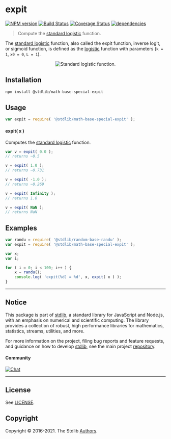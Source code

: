 <!--

@license Apache-2.0

Copyright (c) 2019 The Stdlib Authors.

Licensed under the Apache License, Version 2.0 (the "License");
you may not use this file except in compliance with the License.
You may obtain a copy of the License at

   http://www.apache.org/licenses/LICENSE-2.0

Unless required by applicable law or agreed to in writing, software
distributed under the License is distributed on an "AS IS" BASIS,
WITHOUT WARRANTIES OR CONDITIONS OF ANY KIND, either express or implied.
See the License for the specific language governing permissions and
limitations under the License.

-->

# expit

[![NPM version][npm-image]][npm-url] [![Build Status][test-image]][test-url] [![Coverage Status][coverage-image]][coverage-url] [![dependencies][dependencies-image]][dependencies-url]

> Compute the [standard logistic][logistic-function] function.

<section class="intro">

The [standard logistic][logistic-function] function, also called the expit function, inverse logit, or sigmoid function, is defined as the [logistic][logistic-function] function with parameters (`k = 1`, `x0 = 0`, `L = 1`).

<!-- <equation class="equation" label="eq:expit_function" align="center" raw="\begin{aligned}\operatorname{expit}(x) &= \frac{1}{1+e^{-x}} \\ &= \frac{e^{x}}{e^{x}+1} \\ &= \frac{1}{2} + \frac{1}{2}\tanh\frac{x}{2} \end{aligned}" alt="Standard logistic function."> -->

<div class="equation" align="center" data-raw-text="\begin{aligned}\operatorname{expit}(x) &amp;= \frac{1}{1+e^{-x}} \\ &amp;= \frac{e^{x}}{e^{x}+1} \\ &amp;= \frac{1}{2} + \frac{1}{2}\tanh\frac{x}{2} \end{aligned}" data-equation="eq:expit_function">
    <img src="https://cdn.jsdelivr.net/gh/stdlib-js/stdlib@011d8b8e35ceb466ad31f5484e176ccaeaa087a2/lib/node_modules/@stdlib/math/base/special/expit/docs/img/equation_expit_function.svg" alt="Standard logistic function.">
    <br>
</div>

<!-- </equation> -->

</section>

<!-- /.intro -->

<section class="installation">

## Installation

```bash
npm install @stdlib/math-base-special-expit
```

</section>

<section class="usage">

## Usage

```javascript
var expit = require( '@stdlib/math-base-special-expit' );
```

#### expit( x )

Computes the [standard logistic][logistic-function] function.

```javascript
var v = expit( 0.0 );
// returns ~0.5

v = expit( 1.0 );
// returns ~0.731

v = expit( -1.0 );
// returns ~0.269

v = expit( Infinity );
// returns 1.0

v = expit( NaN );
// returns NaN
```

</section>

<!-- /.usage -->

<section class="examples">

## Examples

<!-- eslint no-undef: "error" -->

```javascript
var randu = require( '@stdlib/random-base-randu' );
var expit = require( '@stdlib/math-base-special-expit' );

var x;
var i;

for ( i = 0; i < 100; i++ ) {
    x = randu();
    console.log( 'expit(%d) = %d', x, expit( x ) );
}
```

</section>

<!-- /.examples -->


<section class="main-repo" >

* * *

## Notice

This package is part of [stdlib][stdlib], a standard library for JavaScript and Node.js, with an emphasis on numerical and scientific computing. The library provides a collection of robust, high performance libraries for mathematics, statistics, streams, utilities, and more.

For more information on the project, filing bug reports and feature requests, and guidance on how to develop [stdlib][stdlib], see the main project [repository][stdlib].

#### Community

[![Chat][chat-image]][chat-url]

---

## License

See [LICENSE][stdlib-license].


## Copyright

Copyright &copy; 2016-2021. The Stdlib [Authors][stdlib-authors].

</section>

<!-- /.stdlib -->

<!-- Section for all links. Make sure to keep an empty line after the `section` element and another before the `/section` close. -->

<section class="links">

[npm-image]: http://img.shields.io/npm/v/@stdlib/math-base-special-expit.svg
[npm-url]: https://npmjs.org/package/@stdlib/math-base-special-expit

[test-image]: https://github.com/stdlib-js/math-base-special-expit/actions/workflows/test.yml/badge.svg
[test-url]: https://github.com/stdlib-js/math-base-special-expit/actions/workflows/test.yml

[coverage-image]: https://img.shields.io/codecov/c/github/stdlib-js/math-base-special-expit/main.svg
[coverage-url]: https://codecov.io/github/stdlib-js/math-base-special-expit?branch=main

[dependencies-image]: https://img.shields.io/david/stdlib-js/math-base-special-expit.svg
[dependencies-url]: https://david-dm.org/stdlib-js/math-base-special-expit/main

[chat-image]: https://img.shields.io/gitter/room/stdlib-js/stdlib.svg
[chat-url]: https://gitter.im/stdlib-js/stdlib/

[stdlib]: https://github.com/stdlib-js/stdlib

[stdlib-authors]: https://github.com/stdlib-js/stdlib/graphs/contributors

[stdlib-license]: https://raw.githubusercontent.com/stdlib-js/math-base-special-expit/main/LICENSE

[logistic-function]: https://en.wikipedia.org/wiki/Logistic_function

</section>

<!-- /.links -->
